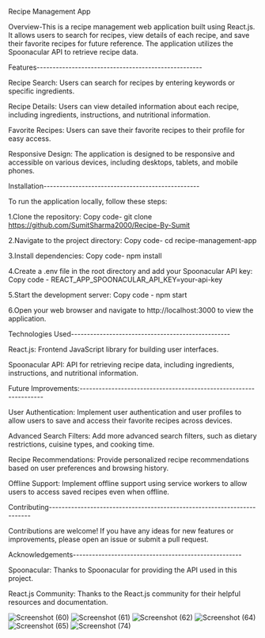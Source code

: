 Recipe Management App

Overview-This is a recipe management web application built using React.js. It allows users to search for recipes, view details of each recipe, and save their favorite recipes for future reference. The application utilizes the Spoonacular API to retrieve recipe data.

Features----------------------------------------------------

Recipe Search: Users can search for recipes by entering keywords or specific ingredients.

Recipe Details: Users can view detailed information about each recipe, including ingredients, instructions, and nutritional information.

Favorite Recipes: Users can save their favorite recipes to their profile for easy access.

Responsive Design: The application is designed to be responsive and accessible on various devices, including desktops, tablets, and mobile phones.

Installation-------------------------------------------------

To run the application locally, follow these steps:

1.Clone the repository:
Copy code- git clone https://github.com/SumitSharma2000/Recipe-By-Sumit

2.Navigate to the project directory:
Copy code- cd recipe-management-app

3.Install dependencies:
Copy code- npm install

4.Create a .env file in the root directory and add your Spoonacular API key:
Copy code - REACT_APP_SPOONACULAR_API_KEY=your-api-key

5.Start the development server:
Copy code - npm start

6.Open your web browser and navigate to http://localhost:3000 to view the application.

Technologies Used--------------------------------------------------

React.js: Frontend JavaScript library for building user interfaces.

Spoonacular API: API for retrieving recipe data, including ingredients, instructions, and nutritional information.

Future Improvements:------------------------------------------------------------------

User Authentication: Implement user authentication and user profiles to allow users to save and access their favorite recipes across devices.

Advanced Search Filters: Add more advanced search filters, such as dietary restrictions, cuisine types, and cooking time.

Recipe Recommendations: Provide personalized recipe recommendations based on user preferences and browsing history.

Offline Support: Implement offline support using service workers to allow users to access saved recipes even when offline.

Contributing------------------------------------------------------------------------

Contributions are welcome! If you have any ideas for new features or improvements, please open an issue or submit a pull request.

Acknowledgements-----------------------------------------------------

Spoonacular: Thanks to Spoonacular for providing the API used in this project.

React.js Community: Thanks to the React.js community for their helpful resources and documentation.

![Screenshot (60)](https://github.com/SumitSharma2000/Recipe-By-Sumit/assets/94536005/51c72079-f709-4a51-8744-d453ffac6bec)
![Screenshot (61)](https://github.com/SumitSharma2000/Recipe-By-Sumit/assets/94536005/87d5fdeb-0906-4dca-ae01-2ccc3b55f3fa)
![Screenshot (62)](https://github.com/SumitSharma2000/Recipe-By-Sumit/assets/94536005/460fed63-a75e-400b-a6cb-ad3aaec7d48e)
![Screenshot (64)](https://github.com/SumitSharma2000/Recipe-By-Sumit/assets/94536005/a094792a-5a84-4db0-a6e7-e45a75d8d18c)
![Screenshot (65)](https://github.com/SumitSharma2000/Recipe-By-Sumit/assets/94536005/f51a736a-6c6a-4cf3-b59a-9676280ec746)
![Screenshot (74)](https://github.com/SumitSharma2000/Recipe-By-Sumit/assets/94536005/67117e53-121b-41ef-b79f-cd7acecd35fb)





